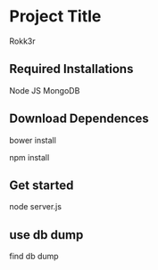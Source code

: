 
# Project Title

Rokk3r

## Required Installations

Node JS
MongoDB


## Download Dependences

bower install

npm install


## Get started

node server.js


## use db dump
find db dump


